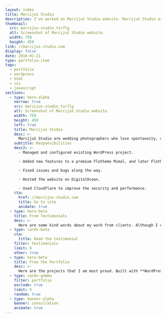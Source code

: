 ```yaml
---
layout: index
title: Marcijuš Studio
description: I've worked on Marcijuš Studio website. Marcijuš Studio are wedding photographers who love spontaneity, creative focus, black and white photography.
thumbnail:
  src: marcijus-studio_tsr7lg
  alt: Screenshot of Marcijuš Studio website.
  width: 759
  height: 459
link: //marcijus-studio.com
display: false
date: 2010-01-21
type: portfolio-item
tags:
  - portfolio
  - wordpress
  - html
  - css
  - javascript
sections:
  - type: hero-alpha
    narrow: true
    src: marcijus-studio_tsr7lg
    alt: Screenshot of Marcijuš Studio website.
    width: 759
    height: 459
    left: true
    title: Marcijuš Studio
    desc: >-
      Marcijuš Studio are wedding photographers who love spontaneity, creative focus, black and white photography. The site runs on WordPress, DigitalOcean, and Cloudflare.
    subtitle: Responsibilities
    desc2: >-
      - Managed and configured existing WordPress project.

      - Added new features to a premium Flotheme Mimal, and later Flotheme Kyoto.

      - Fixed issues and bugs along the way.

      - Hosted the website on DigitalOcean.

      - Used Cloudflare to improve the security and performance.
    cta:
      href: //marcijus-studio.com
      title: Go to site
      animate: true
  - type: hero-beta
    title: From Testimonials
    desc: >-
      Here are some kind words about my work from clients. Although I collaborated with clients from more than 10 countries, most of them came from **The United States** and **Germany**.
  - type: cards-beta
    cta:
      title: Read the testimonial
    filter: testimonials
    limit: 6
    other: true
  - type: hero-beta
    title: From the Portfolio
    desc: >-
      Here are the projects that I am most proud. Built with **WordPress**, **Shopify**, **Eleventy**, **Jekyll**, and **Hugo**, among others.
  - type: cards-gamma
    filter: portfolio
    exclude: true
    limit: 6
    random: true
  - type: banner-alpha
    banner: consultation
    animate: true
---
```

